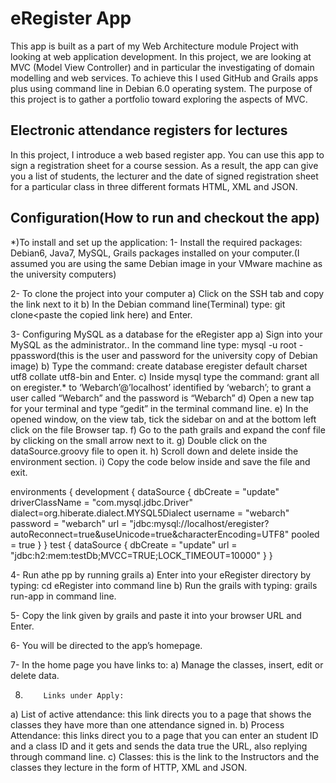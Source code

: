 

eRegister App
=============
This app is built as a part of my Web Architecture module Project with looking at web application development.
In this project, we are looking at MVC (Model View Controller) and in particular the investigating of domain modelling and web services.
To achieve this I used GitHub and Grails apps plus using command line in Debian 6.0 operating system.
The purpose of this project is to gather a portfolio toward exploring the aspects of MVC.

Electronic attendance registers for lectures
--------------------------------------------
In this project, I introduce a web based register app. You can use this app to sign a registration sheet for a course session. As a result, the app can give you a list of students, the lecturer and the date of signed registration sheet for a particular class in three different formats HTML, XML and JSON.

Configuration(How to run and checkout the app)
----------------------------------------------
*)To install and set up the application:
1-  Install the required packages: Debian6, Java7, MySQL, Grails packages installed on your computer.(I assumed you are using the same Debian image in your VMware machine as the university computers)

2-	To clone the project into your computer
 a)	Click on the SSH tab and copy the link next to it
 b)	In the Debian command line(Terminal) type: git clone<paste the copied link here) and Enter.

3-	Configuring MySQL as a database for the eRegister app
 a)	Sign into your MySQL as the administrator.. In the command line type: mysql -u root -ppassword(this is the user and password for the university copy of Debian image)
 b)	Type the command: create database eregister default charset utf8 collate utf8-bin and Enter.
 c)	Inside mysql type the command: grant all on eregister.* to ‘Webarch’@’localhost’ identified by ‘webarch’; to grant a user called “Webarch” and the password is “Webarch”
 d)	Open a new tap for your terminal and type “gedit” in the terminal command line.
 e)	In the opened window, on the view tab, tick the sidebar on and at the bottom left click on the file Browser tap.
 f)	Go to the path grails and expand the conf file by clicking on the small arrow next to it.
 g)	Double click on the dataSource.groovy file to open it. 
 h)	Scroll down and delete inside the environment section.
 i)	Copy the code below inside and save the file and exit.

environments {
    development {
        dataSource {
            dbCreate = "update"
	driverClassName = "com.mysql.jdbc.Driver"
	dialect=org.hiberate.dialect.MYSQL5Dialect
	username = "webarch"
	password = "webarch"
	url = "jdbc:mysql://localhost/eregister?autoReconnect=true&useUnicode=true&characterEncoding=UTF8"
	pooled = true
        }
    }
    test {
        dataSource {
            dbCreate = "update"
            url = "jdbc:h2:mem:testDb;MVCC=TRUE;LOCK_TIMEOUT=10000"
        }
    }
 
4-	 Run athe pp by running grails 
 a)           Enter into your eRegister directory by typing: cd eRegister into command line
 b)           Run the grails with typing: grails run-app  in command line.
 
5-	Copy the link given by grails and paste it into your browser URL and Enter.

6-	You will be directed to the app’s homepage.

7-         In the home page you have links to:
 a)         Manage the classes, insert, edit or delete data.
 
8)         Links under Apply:
 a)         List of active attendance: this link directs you to a page that shows the classes they have more than one attendance signed in.
 b)         Process Attendance: this links direct you to a page that you can enter an student ID and a class ID and it gets and sends the data true the URL, also replying through command line.
 c)         Classes: this is the link to the Instructors and the classes they lecture in the form of HTTP, XML and JSON.


 
